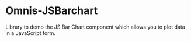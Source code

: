 # Omnis-JSBarchart
Library to demo the JS Bar Chart component which allows you to plot data in a JavaScript form.

